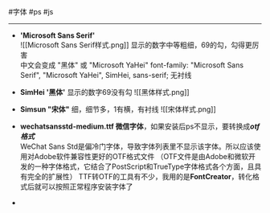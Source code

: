 #字体 #ps #js 

---
- **'Microsoft Sans Serif'**  
	![[Microsoft Sans Serif样式.png]]
	显示的数字中等粗细，69的勾，勾得更厉害  
	中文会变成 "黑体" 或 "Microsoft YaHei"
	font-family: "Microsoft Sans Serif", "Microsoft YaHei", SimHei, sans-serif;  无衬线
	
- **SimHei  '黑体'**  显示的数字69没有勾
	![[黑体样式.png]]
	
- **Simsun  "宋体"**  细，细节多，1有横，有衬线
	![[宋体样式.png]]
	
- **wechatsansstd-medium.ttf 微信字体**，如果安装后ps不显示，要转换成***otf格式***	
	WeChat Sans Std是偏冷门字体，导致字体列表里不显示该字体。所以应该使用对Adobe软件兼容性更好的OTF格式文件
	（OTF文件是由Adobe和微软开发的一种字体格式，它结合了PostScript和TrueType字体格式各个方面，且具有完全的扩展性）
	TTF转OTF的工具有不少，我用的是**FontCreator**，转化格式后就可以按照正常程序安装字体了
	
- 